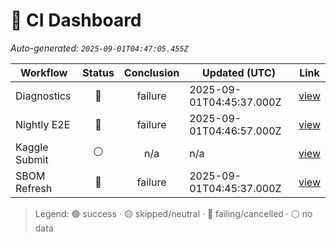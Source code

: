 # 🚦 CI Dashboard

_Auto-generated: `2025-09-01T04:47:05.455Z`_

| Workflow | Status | Conclusion | Updated (UTC) | Link |
|---|:---:|:---:|---|---|
| Diagnostics | 🔴 | failure | 2025-09-01T04:45:37.000Z | [view](https://github.com/bartytime4life/ArielSensorArray/actions/runs/17367844971) |
| Nightly E2E | 🔴 | failure | 2025-09-01T04:46:57.000Z | [view](https://github.com/bartytime4life/ArielSensorArray/actions/runs/17367858640) |
| Kaggle Submit | ⚪ | n/a | n/a | [view]( ) |
| SBOM Refresh | 🔴 | failure | 2025-09-01T04:45:37.000Z | [view](https://github.com/bartytime4life/ArielSensorArray/actions/runs/17367844871) |

> Legend: 🟢 success · 🟡 skipped/neutral · 🔴 failing/cancelled · ⚪ no data